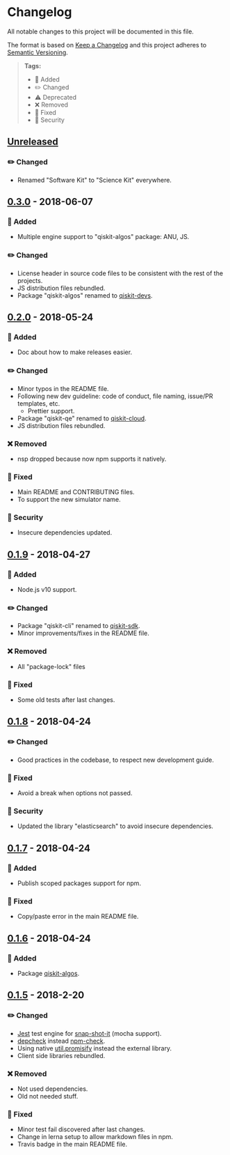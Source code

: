 # Changelog

All notable changes to this project will be documented in this file.

The format is based on [Keep a Changelog](http://keepachangelog.com/en/1.0.0/)
and this project adheres to [Semantic Versioning](http://semver.org/spec/v2.0.0.html).

> **Tags:**
>
> * 🎉 Added
> * ✏️ Changed
> * ⚠️ Deprecated
> * ❌ Removed
> * 🐛 Fixed
> * 👾 Security

## [Unreleased]

### ✏️ Changed

* Renamed "Software Kit" to "Science Kit" everywhere.

## [0.3.0] - 2018-06-07

### 🎉 Added

* Multiple engine support to "qiskit-algos" package: ANU, JS.

### ✏️ Changed

* License header in source code files to be consistent with the rest of the projects.
* JS distribution files rebundled.
* Package "qiskit-algos" renamed to [qiskit-devs](https://github.com/QISKit/qiskit-sdk-js/tree/master/packages/qiskit-devs).

## [0.2.0] - 2018-05-24

### 🎉 Added

* Doc about how to make releases easier.

### ✏️ Changed

* Minor typos in the README file.
* Following new dev guideline: code of conduct, file naming, issue/PR templates, etc.
  * Prettier support.
* Package "qiskit-qe" renamed to [qiskit-cloud](https://github.com/QISKit/qiskit-sdk-js/tree/master/packages/qiskit-cloud).
* JS distribution files rebundled.

### ❌ Removed

* nsp dropped because now npm supports it natively.

### 🐛 Fixed

* Main README and CONTRIBUTING files.
* To support the new simulator name.

### 👾 Security

* Insecure dependencies updated.

## [0.1.9] - 2018-04-27

### 🎉 Added

* Node.js v10 support.

### ✏️ Changed

* Package "qiskit-cli" renamed to [qiskit-sdk](https://github.com/QISKit/qiskit-sdk-js/tree/master/packages/qiskit-sdk).
* Minor improvements/fixes in the README file.

### ❌ Removed

* All "package-lock" files

### 🐛 Fixed

* Some old tests after last changes.

## [0.1.8] - 2018-04-24

### ✏️ Changed

* Good practices in the codebase, to respect new development guide.

### 🐛 Fixed

* Avoid a break when options not passed.

### 👾 Security

* Updated the library "elasticsearch" to avoid insecure dependencies.

## [0.1.7] - 2018-04-24

### 🎉 Added

* Publish scoped packages support for npm.

### 🐛 Fixed

* Copy/paste error in the main README file.

## [0.1.6] - 2018-04-24

### 🎉 Added

* Package [qiskit-algos](https://github.com/QISKit/qiskit-sdk-js/tree/master/packages/qiskit-devs).

## [0.1.5] - 2018-2-20

### ✏️ Changed

* [Jest](https://facebook.github.io/jest) test engine for [snap-shot-it](https://github.com/bahmutov/snap-shot-it) (mocha support).
* [depcheck](https://www.npmjs.com/package/depcheck) instead [npm-check](https://www.npmjs.com/package/npm-check).
* Using native [util.promisify](https://nodejs.org/api/util.html#util_util_promisify_original) instead the external library.
* Client side libraries rebundled.

### ❌ Removed

* Not used dependencies.
* Old not needed stuff.

### 🐛 Fixed

* Minor test fail discovered after last changes.
* Change in lerna setup to allow markdown files in npm.
* Travis badge in the main README file.

[unreleased]: https://github.com/QISKit/qiskit-sdk-js/compare/v0.3.0...HEAD
[0.3.0]: https://github.com/QISKit/qiskit-sdk-js/compare/v0.2.0...v0.3.0
[0.2.0]: https://github.com/QISKit/qiskit-sdk-js/compare/v0.1.9...v0.2.0
[0.1.9]: https://github.com/QISKit/qiskit-sdk-js/compare/v0.1.8...v0.1.9
[0.1.8]: https://github.com/QISKit/qiskit-sdk-js/compare/v0.1.7...v0.1.8
[0.1.7]: https://github.com/QISKit/qiskit-sdk-js/compare/v0.1.6...v0.1.7
[0.1.6]: https://github.com/QISKit/qiskit-sdk-js/compare/v0.1.5...v0.1.6
[0.1.5]: https://github.com/QISKit/qiskit-sdk-js/compare/170b827423cb605c99c599a0be2ab526359bac76...v0.1.5
